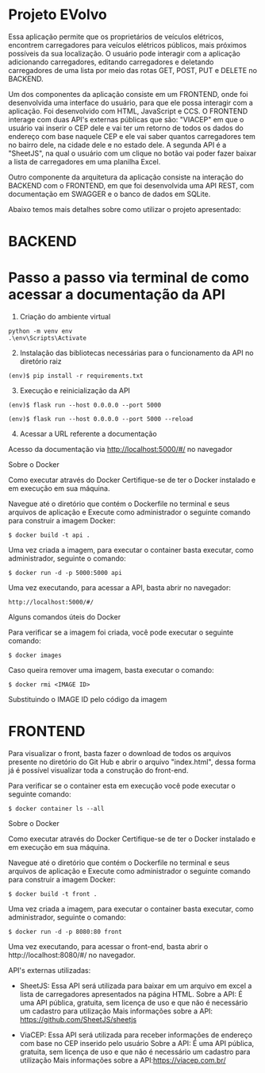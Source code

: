 # Projeto EVolvo

Essa aplicação permite que os proprietários de veículos elétricos, encontrem carregadores para veículos elétricos públicos, mais próximos possíveis da sua localização. O usuário pode interagir com a aplicação adicionando carregadores, editando carregadores e deletando carregadores de uma lista por meio das rotas GET, POST, PUT e DELETE no BACKEND.

Um dos componentes da aplicação consiste em um FRONTEND, onde foi desenvolvida uma interface do usuário, para que ele possa interagir com a aplicação. Foi desenvolvido com HTML, JavaScript e CCS. 
O FRONTEND interage com duas API's externas públicas que são: "VIACEP" em que o usuário vai inserir o CEP dele e vai ter um retorno de todos os dados do endereço com base naquele CEP e ele vai saber quantos carregadores tem no bairro dele, na cidade dele e no estado dele. A segunda API é a "SheetJS", na qual o usuário com um clique no botão vai poder fazer baixar a lista de carregadores em uma planilha Excel.

Outro componente da arquitetura da aplicação consiste na interação do BACKEND com o FRONTEND, em que foi desenvolvida uma API REST, com documentação em SWAGGER e o banco de dados em SQLite.


Abaixo temos mais detalhes sobre como utilizar o projeto apresentado:




# BACKEND

# Passo a passo via terminal de como acessar a documentação  da API 

1. Criação do ambiente virtual

```
python -m venv env
.\env\Scripts\Activate
```

2. Instalação das bibliotecas necessárias para o funcionamento da API no diretório raiz

```
(env)$ pip install -r requirements.txt
```

3. Execução e reinicialização da API

```
(env)$ flask run --host 0.0.0.0 --port 5000
```

```
(env)$ flask run --host 0.0.0.0 --port 5000 --reload
```

4. Acessar a URL referente a documentação

Acesso da documentação via [http://localhost:5000/#/](http://localhost:5000/#/) no navegador 


Sobre o Docker

Como executar através do Docker
Certifique-se de ter o Docker instalado e em execução em sua máquina.

Navegue até o diretório que contém o Dockerfile no terminal e seus arquivos de aplicação e Execute como administrador o seguinte comando para construir a imagem Docker:
```
$ docker build -t api .
```
Uma vez criada a imagem, para executar o container basta executar, como administrador, seguinte o comando:
```
$ docker run -d -p 5000:5000 api
```
Uma vez executando, para acessar a API, basta abrir no navegador:
```
http://localhost:5000/#/ 
```
Alguns comandos úteis do Docker

Para verificar se a imagem foi criada, você pode executar o seguinte comando:
```
$ docker images
```
Caso queira remover uma imagem, basta executar o comando:
```
$ docker rmi <IMAGE ID>
```
Substituindo o IMAGE ID pelo código da imagem

# FRONTEND

Para visualizar o front, basta fazer o download de todos os arquivos presente no diretório do Git Hub e abrir o arquivo "index.html", dessa forma já é possível visualizar toda a construção do front-end.

Para verificar se o container esta em execução você pode executar o seguinte comando:
```
$ docker container ls --all
```

Sobre o Docker

Como executar através do Docker
Certifique-se de ter o Docker instalado e em execução em sua máquina.

Navegue até o diretório que contém o Dockerfile no terminal e seus arquivos de aplicação e Execute como administrador o seguinte comando para construir a imagem Docker:
```
$ docker build -t front .
```
Uma vez criada a imagem, para executar o container basta executar, como administrador, seguinte o comando:
```
$ docker run -d -p 8080:80 front
```
Uma vez executando, para acessar o front-end, basta abrir o http://localhost:8080/#/ no navegador.


API's externas utilizadas:

- SheetJS: Essa API será utilizada para baixar em um arquivo em excel a lista de carregadores apresentados na página HTML.
Sobre a API: É uma API pública, gratuita, sem licença de uso e que não é necessário um cadastro para utilização
Mais informações sobre a API: https://github.com/SheetJS/sheetjs

- ViaCEP: Essa API será utilizada para receber informações de endereço com base no CEP inserido pelo usuário
Sobre a API: É uma API pública, gratuita, sem licença de uso e que não é necessário um cadastro para utilização
Mais informações sobre a API:https://viacep.com.br/  

